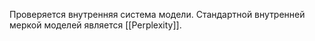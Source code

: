 Проверяется внутренняя система модели.
Стандартной внутренней меркой моделей является [[Perplexity]].
